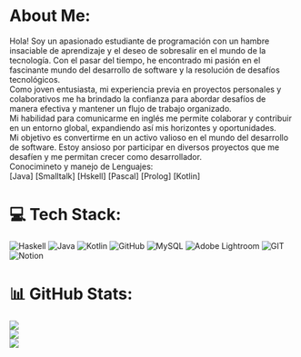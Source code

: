 # About Me:
Hola! Soy un apasionado estudiante de programación con un hambre insaciable de aprendizaje y el  deseo de sobresalir en el mundo de la tecnología. Con el pasar del tiempo, he encontrado mi pasión en el fascinante mundo del desarrollo de software y la resolución de desafíos tecnológicos.<br>Como joven entusiasta, mi experiencia previa en proyectos personales y colaborativos me ha brindado la confianza para abordar desafíos de manera efectiva y mantener un flujo de trabajo organizado.<br>Mi habilidad para comunicarme en inglés me permite colaborar y contribuir en un entorno global, expandiendo así mis horizontes y oportunidades.<br>Mi objetivo es convertirme en un activo valioso en el mundo del desarrollo de software. Estoy ansioso por participar en diversos proyectos que me desafíen y me permitan crecer como desarrollador.<br>Conocimineto y manejo de Lenguajes:<br>[Java] [Smalltalk] [Hskell] [Pascal] [Prolog] [Kotlin]


# 💻 Tech Stack:
![Haskell](https://img.shields.io/badge/Haskell-5e5086?style=for-the-badge&logo=haskell&logoColor=white) ![Java](https://img.shields.io/badge/java-%23ED8B00.svg?style=for-the-badge&logo=java&logoColor=white) ![Kotlin](https://img.shields.io/badge/kotlin-%230095D5.svg?style=for-the-badge&logo=kotlin&logoColor=white) ![GitHub](https://img.shields.io/badge/GitHub-%23121011.svg?style=for-the-badge&logo=github&logoColor=white) ![MySQL](https://img.shields.io/badge/mysql-%2300f.svg?style=for-the-badge&logo=mysql&logoColor=white) ![Adobe Lightroom](https://img.shields.io/badge/Adobe%20Lightroom-31A8FF.svg?style=for-the-badge&logo=Adobe%20Lightroom&logoColor=white) ![GIT](https://img.shields.io/badge/Git-fc6d26?style=for-the-badge&logo=git&logoColor=white) ![Notion](https://img.shields.io/badge/Notion-%23000000.svg?style=for-the-badge&logo=notion&logoColor=white)
# 📊 GitHub Stats:
![](https://github-readme-stats.vercel.app/api?username=imCalamar&theme=merko&hide_border=false&include_all_commits=true&count_private=true)<br/>
![](https://github-readme-streak-stats.herokuapp.com/?user=imCalamar&theme=merko&hide_border=false)<br/>
![](https://github-readme-stats.vercel.app/api/top-langs/?username=imCalamar&theme=merko&hide_border=false&include_all_commits=true&count_private=true&layout=compact)

<!-- Proudly created with GPRM ( https://gprm.itsvg.in ) -->
